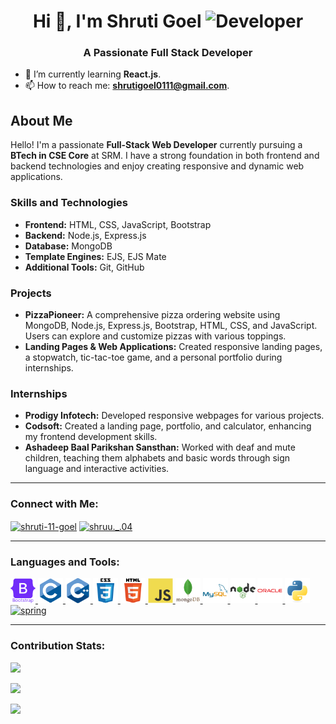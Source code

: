 <h1 align="center">Hi 👋, I'm Shruti Goel <img src="https://raw.githubusercontent.com/TheDudeThatCode/TheDudeThatCode/master/Assets/Developer.gif" alt="Developer" width="85" height="65"/></h1>
<h3 align="center">A Passionate Full Stack Developer</h3>

- 🌱 I’m currently learning **React.js**.
- 📫 How to reach me: **shrutigoel0111@gmail.com**.

## About Me
Hello! I'm a passionate **Full-Stack Web Developer** currently pursuing a **BTech in CSE Core** at SRM. I have a strong foundation in both frontend and backend technologies and enjoy creating responsive and dynamic web applications.

### Skills and Technologies
- **Frontend:** HTML, CSS, JavaScript, Bootstrap
- **Backend:** Node.js, Express.js
- **Database:** MongoDB
- **Template Engines:** EJS, EJS Mate
- **Additional Tools:** Git, GitHub

### Projects
- **PizzaPioneer:** A comprehensive pizza ordering website using MongoDB, Node.js, Express.js, Bootstrap, HTML, CSS, and JavaScript. Users can explore and customize pizzas with various toppings.
- **Landing Pages & Web Applications:** Created responsive landing pages, a stopwatch, tic-tac-toe game, and a personal portfolio during internships.

### Internships
- **Prodigy Infotech:** Developed responsive webpages for various projects.
- **Codsoft:** Created a landing page, portfolio, and calculator, enhancing my frontend development skills.
- **Ashadeep Baal Parikshan Sansthan:** Worked with deaf and mute children, teaching them alphabets and basic words through sign language and interactive activities.

---

### Connect with Me:
<p align="left">
  <a href="https://linkedin.com/in/shruti-11-goel" target="blank"><img align="center" src="https://raw.githubusercontent.com/rahuldkjain/github-profile-readme-generator/master/src/images/icons/Social/linked-in-alt.svg" alt="shruti-11-goel" height="30" width="40" /></a>
  <a href="https://instagram.com/shruu._.04" target="blank"><img align="center" src="https://raw.githubusercontent.com/rahuldkjain/github-profile-readme-generator/master/src/images/icons/Social/instagram.svg" alt="shruu._.04" height="30" width="40" /></a>
</p>

---

### Languages and Tools:
<p align="left">
  <a href="https://getbootstrap.com" target="_blank" rel="noreferrer"> <img src="https://raw.githubusercontent.com/devicons/devicon/master/icons/bootstrap/bootstrap-plain-wordmark.svg" alt="bootstrap" width="40" height="40"/> </a>
  <a href="https://www.cprogramming.com/" target="_blank" rel="noreferrer"> <img src="https://raw.githubusercontent.com/devicons/devicon/master/icons/c/c-original.svg" alt="c" width="40" height="40"/> </a>
  <a href="https://www.w3schools.com/cpp/" target="_blank" rel="noreferrer"> <img src="https://raw.githubusercontent.com/devicons/devicon/master/icons/cplusplus/cplusplus-original.svg" alt="cplusplus" width="40" height="40"/> </a>
  <a href="https://www.w3schools.com/css/" target="_blank" rel="noreferrer"> <img src="https://raw.githubusercontent.com/devicons/devicon/master/icons/css3/css3-original-wordmark.svg" alt="css3" width="40" height="40"/> </a>
  <a href="https://www.w3.org/html/" target="_blank" rel="noreferrer"> <img src="https://raw.githubusercontent.com/devicons/devicon/master/icons/html5/html5-original-wordmark.svg" alt="html5" width="40" height="40"/> </a>
  <a href="https://developer.mozilla.org/en-US/docs/Web/JavaScript" target="_blank" rel="noreferrer"> <img src="https://raw.githubusercontent.com/devicons/devicon/master/icons/javascript/javascript-original.svg" alt="javascript" width="40" height="40"/> </a>
  <a href="https://www.mongodb.com/" target="_blank" rel="noreferrer"> <img src="https://raw.githubusercontent.com/devicons/devicon/master/icons/mongodb/mongodb-original-wordmark.svg" alt="mongodb" width="40" height="40"/> </a>
  <a href="https://www.mysql.com/" target="_blank" rel="noreferrer"> <img src="https://raw.githubusercontent.com/devicons/devicon/master/icons/mysql/mysql-original-wordmark.svg" alt="mysql" width="40" height="40"/> </a>
  <a href="https://nodejs.org" target="_blank" rel="noreferrer"> <img src="https://raw.githubusercontent.com/devicons/devicon/master/icons/nodejs/nodejs-original-wordmark.svg" alt="nodejs" width="40" height="40"/> </a>
  <a href="https://www.oracle.com/" target="_blank" rel="noreferrer"> <img src="https://raw.githubusercontent.com/devicons/devicon/master/icons/oracle/oracle-original.svg" alt="oracle" width="40" height="40"/> </a>
  <a href="https://www.python.org" target="_blank" rel="noreferrer"> <img src="https://raw.githubusercontent.com/devicons/devicon/master/icons/python/python-original.svg" alt="python" width="40" height="40"/> </a>
  <a href="https://spring.io/" target="_blank" rel="noreferrer"> <img src="https://www.vectorlogo.zone/logos/springio/springio-icon.svg" alt="spring" width="40" height="40"/> </a>
</p>

---

### Contribution Stats:
<p><img src="https://github-readme-streak-stats.herokuapp.com?user=shrutigoel11&theme=dark&hide_border=true&exclude_days=Sun%2CWed%2CThu(https://git.io/streak-stats)" /></p>

<p><img src="https://github-readme-stats.vercel.app/api/top-langs/?username=shrutigoel11&theme=vue-dark&show_icons=true&hide_border=true&layout=compact" /></p>
<p><img src="https://github-readme-stats.vercel.app/api?username=shrutigoel11&theme=vue-dark&show_icons=true&hide_border=true&count_private=true" /></p>



